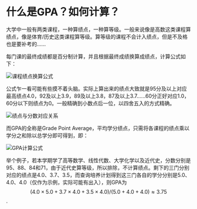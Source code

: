 # 什么是GPA？如何计算？

大学中一般有两类课程，一种算绩点，一种算等级。一般来说像是高数这类课程算绩点，像是体育/历史这类课程算等级。算等级的课程不会计入绩点，但是不及格也是要补考的……

每门课的最终成绩都是百分制计算，并且根据最终成绩换算成绩点，计算公式如下：

![课程绩点换算公式](https://www.zhihu.com/equation?tex=%E8%AF%BE%E7%A8%8B%E7%BB%A9%E7%82%B9%3D4-%5Cfrac%7B3%C3%97%28100-X%29%5E2%7D%7B1600%7D%EF%BC%8860%E2%89%A4X%E2%89%A4100%EF%BC%89)

公式乍一看可能有些摸不着头脑。实际上算出来的绩点大致就是95分及以上对应最高绩点4.0，92及以上3.9，89及以上3.8，87及以上3.7……60分正好对应1.0，60分以下则绩点为0。一般精确到小数点后一位，以四舍五入的方式精确。

![绩点与分数对应关系](https://pic1.zhimg.com/80/v2-69fce52a1695b12e17d761ff61ba04bc_720w.jpg)

而GPA的全称是Grade Point Average，平均学分绩点，只需将各课程的绩点乘以学分之和除以总学分即可得到，即：

![GPA计算公式](https://www.zhihu.com/equation?tex=GPA%28%E5%B9%B3%E5%9D%87%E5%AD%A6%E5%88%86%E7%BB%A9%E7%82%B9%29%3D%5Cfrac%7B%5Csum%7B%28%E8%AF%BE%E7%A8%8B%E5%AD%A6%E5%88%86%C3%97%E8%AF%BE%E7%A8%8B%E7%BB%A9%E7%82%B9%29%7D%7D%7B%5Csum%7B%E5%90%84%E8%AF%BE%E7%A8%8B%E5%AD%A6%E5%88%86%7D%7D)

举个例子，若本学期学了高等数学、线性代数、大学化学以及近代史，分数分别是95、88、84和71，由于近代史算等级，所以排除，不计算绩点。剩下的三门分别对应的绩点是4.0、3.7、3.5，而查询培养计划得到这三门各自的学分分别是5.0、4.0、4.0（仅作为示例，实际可能有出入），则GPA为$$(4.0×5.0+3.7×4.0+3.5×4.0)/(5.0+4.0+4.0)≈3.75$$.